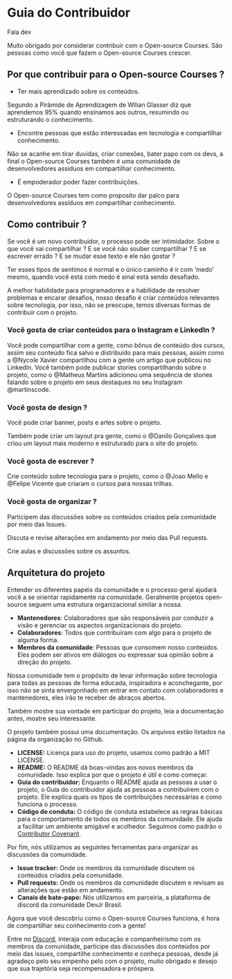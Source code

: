 # Guia do Contribuidor
Fala dev

Muito obrigado por considerar contribuir com o Open-source Courses. São pessoas como você que fazem o Open-source Courses crescer.

## Por que contribuir para o Open-source Courses ?

- Ter mais aprendizado sobre os conteúdos.

Segundo a Pirâmide de Aprendizagem de Wllian Glasser diz que aprendemos 95% quando ensinamos aos outros, resumindo ou estruturando o conhecimento.

- Encontre pessoas que estão interessadas em tecnologia e compartilhar conhecimento.

Não se acanhe em tirar duvidas, criar conexões, bater papo com os devs, a final o Open-source Courses também é uma comunidade de desenvolvedores assíduos em compartilhar conhecimento.

- É empoderador poder fazer contribuições.

O Open-source Courses tem como proposito dar palco para desenvolvedores assíduos em compartilhar conhecimento.

## Como contribuir ?

Se você é um novo contribuidor, o processo pode ser intimidador. Sobre o que você vai compartilhar ? E se você não souber compartilhar ? E se escrever errado ? E se mudar esse texto e ele não gostar ? 

Ter esses tipos de sentimos é normal e o único caminho é ir com ‘medo’ mesmo, quando você está com medo é sinal está sendo desafiado. 

A melhor habilidade para programadores é a habilidade de resolver problemas e encarar desafios, nosso desafio é criar conteúdos relevantes sobre tecnologia, por isso, não se preocupe, temos diversas formas de contribuir com o projeto.

### Você gosta de criar conteúdos para o Instagram e LinkedIn ?

Você pode compartilhar com a gente, como bônus de conteúdo dos cursos, assim seu conteúdo fica salvo e distribuído para mais pessoas, assim como a @Nycole Xavier compartilhou com a gente um artigo que publicou no LinkedIn.
Você também pode publicar stories compartilhando sobre o projeto, como o @Matheus Martins adicionou uma sequência de stories falando sobre o projeto em seus destaques no seu Instagram @martinscode.

### Você gosta de design ?

Você pode criar banner, posts e artes sobre o projeto.

Também pode criar um layout pra gente, como o @Danilo Gonçalves que criou um layout mais moderno e estruturado para o site do projeto.

### Você gosta de escrever ?

Crie conteúdo sobre tecnologia para o projeto, como o @Joao Mello e @Felipe  Vicente que criaram o cursos para nossas trilhas.

### Você gosta de organizar ?

Participem das discussões sobre os conteúdos criados pela comunidade por meio das Issues.

Discuta e revise alterações em andamento por meio das Pull requests.

Crie aulas e discussões sobre os assuntos.

## Arquitetura do projeto

Entender os diferentes papéis da comunidade e o processo geral ajudará você a se orientar rapidamente na comunidade.
Geralmente projetos open-source seguem uma estrutura organizacional similar a nossa.

- **Mantenedores**: Colaboradores que são responsáveis por conduzir a visão e gerenciar os aspectos organizacionais do projeto.
- **Colaboradores**: Todos que contribuíram com algo para o projeto de alguma forma.
- **Membros da comunidade**: Pessoas que consomem nosso conteúdos. Eles podem ser ativos em diálogos ou expressar sua opinião sobre a direção do projeto.

Nossa comunidade tem o propósito de levar informação sobre tecnologia para todas as pessoas de forma educada, inspiradora e aconchegante, por isso não se sinta envergonhado em entrar em contato com colaboradores e mantenedores, eles irão te receber de abraços abertos.

Também mostre sua vontade em participar do projeto,  leia a documentação antes, mostre seu interessante. 

O projeto também possui uma documentação. Os arquivos estão listados na página da organização no Github.

- **LICENSE:** Licença para uso do projeto, usamos como padrão a MIT LICENSE.
- **README:** O README dá boas-vindas aos novos membros da comunidade. Isso explica por que o projeto é útil e como começar.
- **Guia do contribuidor:** Enquanto o README ajuda as pessoas a usar o projeto, o Guia do contribuidor ajuda as pessoas a contribuírem com o projeto. Ele explica quais os tipos de contribuições necessárias e como funciona o processo.
- **Código de conduta:** O código de conduta estabelece as regras básicas para o comportamento de todos os membros da comunidade. Ele ajuda a facilitar um ambiente amigável e acolhedor. Seguimos como padrão o [Contributor Covenant](https://github.com/opensource-courses/.github/blob/main/CODE_OF_CONDUCT.md).

Por fim, nós utilizamos as seguintes ferramentas para organizar as discussões da comunidade.

- **Issue tracker:** Onde os membros da comunidade discutem os conteúdos criados pela comunidade.
- **Pull requests:** Onde os membros da comunidade discutem e revisam as alterações que estão em andamento.
- **Canais de bate-papo:** Nós utilizamos em parceiria, a plataforma de discord da comunidade DevJr Brasil.

Agora que você descobriu como o Open-source Courses funciona, é hora de compartilhar seu conhecimento com a gente!

Entre no [Discord](https://discord.gg/fStnJgTw), interaja com educação e companheirismo com os membros da comunidade, participe das discussões dos conteúdos por meio das issues, compartilhe conhecimento e conheça pessoas, desde já agradeço pelo seu empenho pelo com o projeto, muito obrigado e desejo que sua trajetória seja recompensadora e próspera.
